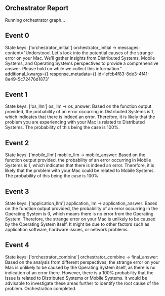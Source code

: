 ## Orchestrator Report

Running orchestrator graph...

## Event 0
State keys: ['orchestrator_initial']
orchestrator_initial -> messages: content="Understood. Let's look into the potential causes of the strange error on your Mac. We'll gather insights from Distributed Systems, Mobile Systems, and Operating Systems perspectives to provide a comprehensive answer. Please hold on while we collect this information." additional_kwargs={} response_metadata={} id='efcb4f83-8de3-4f41-8e49-5c72476d1873'

## Event 1
State keys: ['os_llm']
os_llm -> os_answer: Based on the function output provided, the probability of an error occurring in Distributed Systems is 1, which indicates that there is indeed an error. Therefore, it is likely that the problem you are experiencing with your Mac is related to Distributed Systems. The probability of this being the case is 100%.

## Event 2
State keys: ['mobile_llm']
mobile_llm -> mobile_answer: Based on the function output provided, the probability of an error occurring in Mobile Systems is 1, which indicates that there is indeed an error. Therefore, it is likely that the problem with your Mac could be related to Mobile Systems. The probability of this being the case is 100%.

## Event 3
State keys: ['application_llm']
application_llm -> application_answer: Based on the function output provided, the probability of an error occurring in the Operating System is 0, which means there is no error from the Operating System. Therefore, the strange error on your Mac is unlikely to be caused by the Operating System itself. It might be due to other factors such as application software, hardware issues, or network problems.

## Event 4
State keys: ['orchestrator_combine']
orchestrator_combine -> final_answer: Based on the analysis from different perspectives, the strange error on your Mac is unlikely to be caused by the Operating System itself, as there is no indication of an error there. However, there is a 100% probability that the issue is related to Distributed Systems or Mobile Systems. It would be advisable to investigate these areas further to identify the root cause of the problem.
Orchestration completed.
